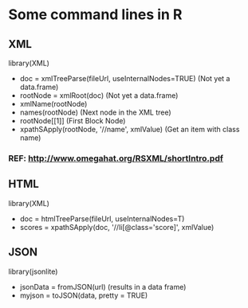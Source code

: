 # Some command lines in R

## XML

library(XML)

* doc = xmlTreeParse(fileUrl, useInternalNodes=TRUE)  (Not yet a data.frame)
* rootNode = xmlRoot(doc) (Not yet a data.frame)
* xmlName(rootNode)
* names(rootNode)    (Next node in the XML tree)
* rootNode[[1]]      (First Block Node)
* xpathSApply(rootNode, '//name', xmlValue)      (Get an item with class name)

### REF: http://www.omegahat.org/RSXML/shortIntro.pdf

## HTML

library(XML)

* doc = htmlTreeParse(fileUrl, useInternalNodes=T)
* scores = xpathSApply(doc, '//li[@class='score]', xmlValue)

## JSON

library(jsonlite)

* jsonData = fromJSON(url)    (results in a data frame)
* myjson = toJSON(data, pretty = TRUE)